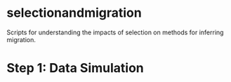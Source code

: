 # selectionandmigration
Scripts for understanding the impacts of selection on methods for inferring migration.

# Step 1: Data Simulation
